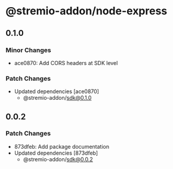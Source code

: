 # @stremio-addon/node-express

## 0.1.0

### Minor Changes

- ace0870: Add CORS headers at SDK level

### Patch Changes

- Updated dependencies [ace0870]
  - @stremio-addon/sdk@0.1.0

## 0.0.2

### Patch Changes

- 873dfeb: Add package documentation
- Updated dependencies [873dfeb]
  - @stremio-addon/sdk@0.0.2
